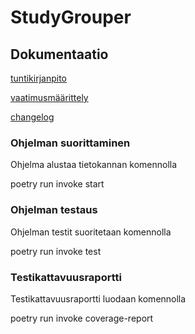 # StudyGrouper

## Dokumentaatio

[tuntikirjanpito](https://github.com/Gudkat/ot-harjoitustyo/blob/master/python-study-grouper/dokumentaatio/tuntikirjanpito.md)

[vaatimusmäärittely](https://github.com/Gudkat/ot-harjoitustyo/blob/master/python-study-grouper/dokumentaatio/vaatimusmaarittely.md)

[changelog](https://github.com/Gudkat/ot-harjoitustyo/blob/master/python-study-grouper/dokumentaatio/changelog.md)

### Ohjelman suorittaminen

Ohjelma alustaa tietokannan komennolla 

poetry run invoke start

### Ohjelman testaus
Ohjelman testit suoritetaan komennolla

poetry run invoke test

### Testikattavuusraportti

Testikattavuusraportti luodaan komennolla

poetry run invoke coverage-report
